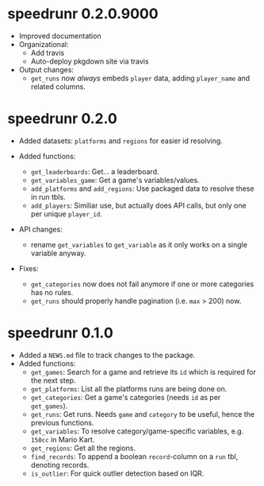 # speedrunr 0.2.0.9000

* Improved documentation
* Organizational:
    - Add travis
    - Auto-deploy pkgdown site via travis
* Output changes:
    - `get_runs` now *always* embeds `player` data, adding `player_name` and related columns.

# speedrunr 0.2.0

* Added datasets: `platforms` and `regions` for easier id resolving.
* Added functions:
    - `get_leaderboards`: Get... a leaderboard.
    - `get_variables_game`: Get a game's variables/values.
    - `add_platforms` and `add_regions`: Use packaged data to resolve these in run tbls.
    - `add_players`: Similiar use, but actually does API calls, but only one per unique `player_id`.
* API changes:
    - rename `get_variables` to `get_variable` as it only works on a single variable anyway.

* Fixes:
    - `get_categories` now does not fail anymore if one or more categories has no rules.
    - `get_runs` should properly handle pagination (i.e. `max` > 200) now.

# speedrunr 0.1.0

* Added a `NEWS.md` file to track changes to the package.
* Added functions:
    - `get_games`: Search for a game and retrieve its `id` which is required for the next step.
    - `get_platforms`: List all the platforms runs are being done on.
    - `get_categories`: Get a game's categories (needs `id` as per `get_games`).
    - `get_runs`: Get runs. Needs `game` and `category` to be useful, hence the previous functions.
    - `get_variables`: To resolve category/game-specific variables, e.g. `150cc` in Mario Kart.
    - `get_regions`: Get all the regions.
    - `find_records`: To append a boolean `record`-column on a `run` tbl, denoting records.
    - `is_outlier`: For quick outlier detection based on IQR.
    